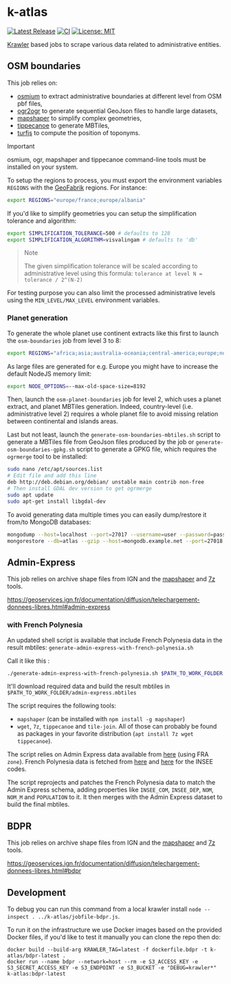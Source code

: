 # k-atlas

[![Latest Release](https://img.shields.io/github/v/tag/kalisio/k-atlas?sort=semver&label=latest)](https://github.com/kalisio/k-atlas/releases)
[![CI](https://github.com/kalisio/k-atlas/actions/workflows/main.yaml/badge.svg)](https://github.com/kalisio/k-atlas/actions/workflows/main.yaml)
[![License: MIT](https://img.shields.io/badge/License-MIT-yellow.svg)](https://opensource.org/licenses/MIT)

[Krawler](https://kalisio.github.io/krawler/) based jobs to scrape various data related to administrative entities.

## OSM boundaries

This job relies on:
- [osmium](https://osmcode.org/osmium-tool) to extract administrative boundaries at different level from OSM pbf files,
- [ogr2ogr](https://gdal.org/programs/ogr2ogr.html) to generate sequential GeoJson files to handle large datasets,
- [mapshaper](https://github.com/mbloch/mapshaper) to simplify complex geometries,
- [tippecanoe](https://github.com/felt/tippecanoe) to generate MBTiles,
- [turfjs](https://turfjs.org/) to compute the position of toponyms.

> [!IMPORTANT]  
> osmium, ogr, mapshaper and tippecanoe command-line tools must be installed on your system. 

To setup the regions to process, you must export the environment variables `REGIONS` with the [GeoFabrik](https://download.geofabrik.de/) regions. For instance:
```bash
export REGIONS="europe/france;europe/albania"
```

If you'd like to simplify geometries you can setup the simplification tolerance and algorithm:
```bash
export SIMPLIFICATION_TOLERANCE=500 # defaults to 128
export SIMPLIFICATION_ALGORITHM=visvalingam # defaults to 'db'
```

> Note
>
> The given simplification tolerance will be scaled according to administrative level using this formula: `tolerance at level N = tolerance / 2^(N-2)`

For testing purpose you can also limit the processed administrative levels using the `MIN_LEVEL/MAX_LEVEL` environment variables.

### Planet generation

To generate the whole planet use continent extracts like this first to launch the `osm-boundaries` job from level 3 to 8:
```bash
export REGIONS="africa;asia;australia-oceania;central-america;europe;north-america;south-america"
```

As large files are generated for e.g. Europe you might have to increase the default NodeJS memory limit:
```bash
export NODE_OPTIONS=--max-old-space-size=8192
```

Then, launch the `osm-planet-boundaries` job for level 2, which uses a planet extract, and planet MBTiles generation. Indeed, country-level (i.e. administrative level 2) requires a whole planet file to avoid missing relation between continental and islands areas.

Last but not least, launch the `generate-osm-boundaries-mbtiles.sh` script to generate a MBTiles file from GeoJson files produced by the job or `generate-osm-boundaries-gpkg.sh` script to generate a GPKG file, which requires the `ogrmerge` tool to be installed:
```bash
sudo nano /etc/apt/sources.list
# Edit file and add this line
deb http://deb.debian.org/debian/ unstable main contrib non-free
# Then install GDAL dev version to get ogrmerge
sudo apt update
sudo apt-get install libgdal-dev
```

To avoid generating data multiple times you can easily dump/restore it from/to MongoDB databases:
```bash
mongodump --host=localhost --port=27017 --username=user --password=password --db=atlas --collection=osm-boundaries --gzip --out dump
mongorestore --db=atlas --gzip --host=mongodb.example.net --port=27018 --username=user --password=password dump/atlas
```

## Admin-Express

This job relies on archive shape files from IGN and the [mapshaper](https://github.com/mbloch/mapshaper) and [7z](https://www.7-zip.org/download.html) tools.

https://geoservices.ign.fr/documentation/diffusion/telechargement-donnees-libres.html#admin-express

### with French Polynesia

An updated shell script is available that include French Polynesia data in the result mbtiles: `generate-admin-express-with-french-polynesia.sh`

Call it like this :
``` bash
./generate-admin-express-with-french-polynesia.sh $PATH_TO_WORK_FOLDER
```

It'll download required data and build the result mbtiles in `$PATH_TO_WORK_FOLDER/admin-express.mbtiles`

The script requires the following tools:
 - `mapshaper` (can be installed with `npm install -g mapshaper`)
 - `wget`, `7z`, `tippecanoe` and `tile-join`. All of those can probably be found as packages in your favorite distribution (`apt install 7z wget tippecanoe`).

The script relies on Admin Express data available from [here](https://geoservices.ign.fr/telechargement-api/ADMIN-EXPRESS-COG-CARTO) (using FRA `zone`). French Polynesia data is fetched from [here](https://www.data.gouv.fr/fr/datasets/limites-geographiques-administratives/) and [here](https://www.tefenua.data.gov.pf/maps/6e392df616c949309eda19656450562a/about) for the INSEE codes.

The script reprojects and patches the French Polynesia data to match the Admin Express schema, adding properties like `INSEE_COM`, `INSEE_DEP`, `NOM`, `NOM_M` and `POPULATION` to it. It then merges with the Admin Express dataset to build the final mbtiles.

## BDPR

This job relies on archive shape files from IGN and the [mapshaper](https://github.com/mbloch/mapshaper) and [7z](https://www.7-zip.org/download.html) tools.

https://geoservices.ign.fr/documentation/diffusion/telechargement-donnees-libres.html#bdpr

## Development

To debug you can run this command from a local krawler install `node --inspect . ../k-atlas/jobfile-bdpr.js`.

To run it on the infrastructure we use Docker images based on the provided Docker files, if you'd like to test it manually you can clone the repo then do:
```
docker build --build-arg KRAWLER_TAG=latest -f dockerfile.bdpr -t k-atlas/bdpr-latest .
docker run --name bdpr --network=host --rm -e S3_ACCESS_KEY -e S3_SECRET_ACCESS_KEY -e S3_ENDPOINT -e S3_BUCKET -e "DEBUG=krawler*" k-atlas:bdpr-latest
```
